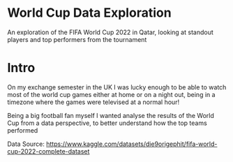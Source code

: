 # World Cup Data Exploration
An exploration of the FIFA World Cup 2022 in Qatar, looking at standout players and top performers from the tournament

# Intro

On my exchange semester in the UK I was lucky enough to be able to watch most of the world cup games either at home or on a night out, being in a timezone where the games were televised at a normal hour!


Being a big football fan myself I wanted analyse the results of the World Cup from a data perspective, to better understand how the top teams performed 

Data Source: https://www.kaggle.com/datasets/die9origephit/fifa-world-cup-2022-complete-dataset

